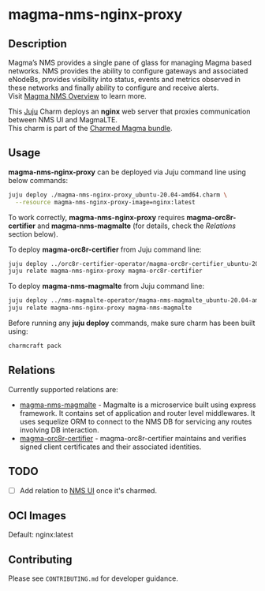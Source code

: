 # magma-nms-nginx-proxy

## Description

Magma’s NMS provides a single pane of glass for managing Magma based networks. NMS provides the
ability to configure gateways and associated eNodeBs, provides visibility into status, events and
metrics observed in these networks and finally ability to configure and receive alerts.
<br>
Visit [Magma NMS Overview](https://docs.magmacore.org/docs/nms/nms_arch_overview) to learn more.

This [Juju](https://juju.is/) Charm deploys an **nginx** web server that proxies communication
between NMS UI and MagmaLTE.<br>
This charm is part of the [Charmed Magma bundle](https://github.com/canonical/charmed-magma).

## Usage

**magma-nms-nginx-proxy** can be deployed via Juju command line using below commands:

```bash
juju deploy ./magma-nms-nginx-proxy_ubuntu-20.04-amd64.charm \
  --resource magma-nms-nginx-proxy-image=nginx:latest
```

To work correctly, **magma-nms-nginx-proxy** requires **magma-orc8r-certifier** and 
**magma-nms-magmalte** (for details, check the _Relations_ section below).

To deploy **magma-orc8r-certifier** from Juju command line:

```bash
juju deploy ../orc8r-certifier-operator/magma-orc8r-certifier_ubuntu-20.04-amd64.charm --resource magma-orc8r-certifier-image=docker.artifactory.magmacore.org/controller:1.6.0 --config domain=example.com
juju relate magma-nms-nginx-proxy magma-orc8r-certifier
```

To deploy **magma-nms-magmalte** from Juju command line:

```bash
juju deploy ../nms-magmalte-operator/magma-nms-magmalte_ubuntu-20.04-amd64.charm --resource magma-nms-magmalte-image=docker.artifactory.magmacore.org/magmalte:1.6.0
juju relate magma-nms-nginx-proxy magma-nms-magmalte
```

Before running any **juju deploy** commands, make sure charm has been built using:
```bash
charmcraft pack
```

## Relations

Currently supported relations are:

- [magma-nms-magmalte](https://github.com/canonical/magma-orc8r-dev/tree/main/magma-nms-magmalte) - Magmalte is
  a microservice built using express framework. It contains set of application and router level
  middlewares. It uses sequelize ORM to connect to the NMS DB for servicing any routes involving DB
  interaction.
- [magma-orc8r-certifier](https://github.com/canonical/magma-orc8r-dev/tree/main/magma-orc8r-certifier) -
  magma-orc8r-certifier maintains and verifies signed client certificates and their associated
  identities.

## TODO

- [ ] Add relation to [NMS UI](https://docs.magmacore.org/docs/nms/nms_arch_overview#nms-ui) once
  it's charmed.

## OCI Images

Default: nginx:latest

## Contributing

Please see `CONTRIBUTING.md` for developer guidance.
